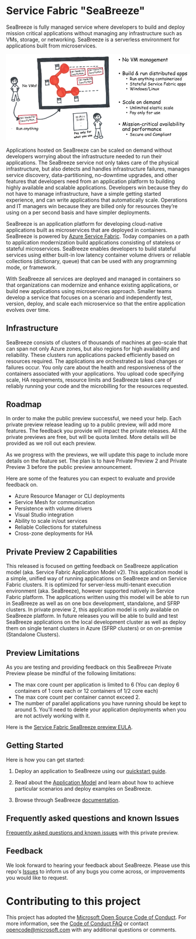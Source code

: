 # Service Fabric "SeaBreeze"

SeaBreeze is fully managed service where developers to build and deploy mission critical applications without managing any infrastructure such as VMs, storage, or networking. SeaBreeze is a serverless environment for applications built from microservices. 

![Seabreeze-01][Seabreeze-01]

Applications hosted on SeaBreeze can be scaled on demand without  developers worrying about the infrastructure needed to run their applications. The SeaBreeze service not only takes care of the physical infrastructure, but also detects and handles infrastructure failures, manages service discovery, data-partitioning, no-downtime upgrades, and other features that developers need from an application platform to building highly available and scalable applications. Developers win because they do not have to manage infrastructure, have a simple getting started experience, and can write  applications that automatically scale. Operations and IT managers win because they are billed only for resources they’re using on a per second basis and have simpler deployments. 

SeaBreeze is an application platform for developing cloud-native applications built as microservices that are deployed in containers. SeaBreeze is powered by [Azure Service Fabric]((http://docs.microsoft.com/azure/service-fabric/.md)). Today companies on a path to application modernization build applications consisting of stateless or stateful microservices. SeaBreeze enables developers to build stateful services using either built-in low latency container volume drivers or reliable collections (dictionary, queue) that can be used with any programming mode, or framework. 

With SeaBreeze all services are deployed and managed in containers so that organizations can modernize and enhance existing applications, or build new applications using microservices approach. Smaller teams develop a service that focuses on a scenario and independently test, version, deploy, and scale each microservice so that the entire application evolves over time.

## Infrastructure
SeaBreeze consists of clusters of thousands of machines at geo-scale that can span not only Azure zones, but also regions for high availability and reliability. These clusters run applications packed efficiently based on resources required. The applications are orchestrated as load changes or failures occur.  You only care about the health and responsiveness of the containers associated with your applications.  You upload code specifying scale, HA requirements, resource limits and SeaBreeze takes care of reliably running your code and the microbilling for the resources requested. 

## Roadmap

In order to make the public preview successful, we need your help. Each private preview release leading up to a public preview, will add more features. The feedback you provide will impact the private releases. All the private previews are free, but will be quota limited. More details will be provided as we roll out each preview. 

As we progress with the previews, we will update this page to include more details on the feature set. The plan is to have Private Preview 2 and Private Preview 3 before the public preview announcement. 

Here are some of the features you can expect to evaluate and provide feedback on. 

- Azure Resource Manager or CLI deployments
- Service Mesh for communication
- Persistence with volume drivers
- Visual Studio integration
- Ability to scale in/out services
- Reliable Collections for statefulness
- Cross-zone deployments for HA

## Private Preview 2 Capabilities 

This released is focused on getting feedback on SeaBreeze application model (aka. Service Fabric Application Model v2). This application model is a simple, unified way of running applications on SeaBreeze and on Service Fabric clusters. It is optimized for server-less multi-tenant execution environment (aka. SeaBreeze), however supported natively in Service Fabric platform. The applications written using this model will be able to run in SeaBreeze as well as on one box development, standalone, and SFRP clusters. In private preview 2, this application model is only available on SeaBreeze platform. In future releases you will be able to build and test SeaBreeze applications on the local development cluster as well as deploy them on single tenant clusters in Azure (SFRP clusters) or on on-premise (Standalone Clusters).

## Preview Limitations
As you are testing and providing feedback on this SeaBreeze Private Preview please be mindful of the following limitations:

* The max core count per application is limited to 6 (You can deploy 6 containers of 1 core each or 12 containers of 1/2 core each)
* The max core count per container cannot exceed 2. 
* The number of parallel applications you have running should be kept to around 5. You'll need to delete your application deployments when you are not actively working with it.

Here is the [Service Fabric SeaBreeze preview EULA](http://aka.ms/seabreezeprevieweula).

## Getting Started
Here is how you can get started:

1. Deploy an application to SeaBreeze using our [quickstart guide](./docs/conceptual-docs/application-deployment-quickstart.md).

2. Read about the [Application Model](./docs/conceptual-docs/appmodel-overview.md) and learn about how to achieve particular scenarios and deploy examples on SeaBreeze. 

3. Browse through SeaBreeze [documentation](./docs).

## Frequently asked questions and known Issues
[Frequently asked questions and known issues](./docs/conceptual-docs/FAQ-and-KnownIssues.md) with this private preview.

## Feedback
We look forward to hearing your feedback about SeaBreeze. Please use this repo's [Issues](https://github.com/Azure/seabreeze-preview-pr/issues) to inform us of any bugs you come across, or improvements you would like to request. 

<!-- Images -->
[SeaBreeze-01]: ./media/SeaBreeze.PNG
[Milestones]: ./media/Milestones.PNG

# Contributing to this project

This project has adopted the
[Microsoft Open Source Code of Conduct](https://opensource.microsoft.com/codeofconduct/).
For more information, see the
[Code of Conduct FAQ](https://opensource.microsoft.com/codeofconduct/faq/) or
contact [opencode@microsoft.com](mailto:opencode@microsoft.com) with any
additional questions or comments.
